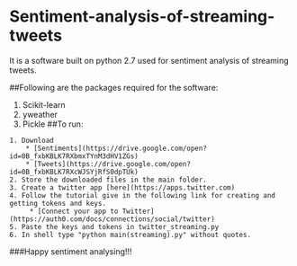 # Sentiment-analysis-of-streaming-tweets
It is a software built on python 2.7 used for sentiment analysis of streaming tweets.

##Following are the packages required for the software:
1. Scikit-learn
2. yweather
3. Pickle
##To run:
```
1. Download 
    * [Sentiments](https://drive.google.com/open?id=0B_fxbKBLK7RXbmxTYnM3dHV1ZGs) 
    * [Tweets](https://drive.google.com/open?id=0B_fxbKBLK7RXcWJSYjRfS0dpTUk)
2. Store the downloaded files in the main folder.
3. Create a twitter app [here](https://apps.twitter.com)
4. Follow the tutorial give in the following link for creating and getting tokens and keys.
     * [Connect your app to Twitter](https://auth0.com/docs/connections/social/twitter)
5. Paste the keys and tokens in twitter_streaming.py
6. In shell type "python main(streaming).py" without quotes.
```
###Happy sentiment analysing!!!
